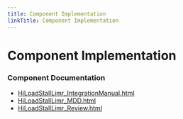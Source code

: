```yaml
---
title: Component Implementation
linkTitle: Component Implementation
---
```


# Component Implementation
### Component Documentation

- [HiLoadStallLimr_IntegrationManual.html](doc/HiLoadStallLimr_IntegrationManual.html)
- [HiLoadStallLimr_MDD.html](doc/HiLoadStallLimr_MDD.html)
- [HiLoadStallLimr_Review.html](doc/HiLoadStallLimr_Review.html)

